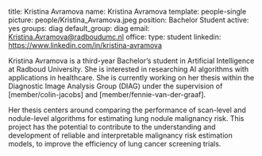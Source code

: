 title: Kristina Avramova
name: Kristina Avramova
template: people-single
picture: people/Kristina_Avramova.jpeg
position: Bachelor Student
active: yes
groups: diag
default_group: diag
email: Kristina.Avramova@radboudumc.nl
office: 
type: student
linkedin: https://www.linkedin.com/in/kristina-avramova

Kristina Avramova is a third-year Bachelor’s student in Artificial Intelligence at Radboud University. She is interested in researching AI algorithms with applications in healthcare. She is currently working on her thesis within the Diagnostic Image Analysis Group (DIAG) under the supervision of [member/colin-jacobs] and [member/fennie-van-der-graaf]. 

Her thesis centers around comparing the performance of scan-level and nodule-level algorithms for estimating lung nodule malignancy risk. This project has the potential to contribute to the understanding and development of reliable and interpretable malignancy risk estimation models, to improve the efficiency of lung cancer screening trials.